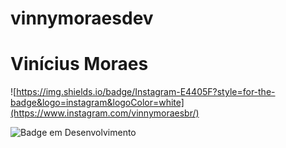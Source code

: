 # vinnymoraesdev

<h1>Vinícius Moraes</h1>


![https://img.shields.io/badge/Instagram-E4405F?style=for-the-badge&logo=instagram&logoColor=white](https://www.instagram.com/vinnymoraesbr/)

![Badge em Desenvolvimento](http://img.shields.io/static/v1?label=STATUS&message=EM%20DESENVOLVIMENTO&color=GREEN&style=for-the-badge)

